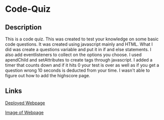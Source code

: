 # Code-Quiz

## Description

This is a code quiz. This was created to test your knowledge on some basic code questions. It was created using javascript mainly and HTML. What I did was create a questions variable and put it in if and else statements. I also add eventlisteners to collect on the options you choose. I used apendChild and setAttributes to create tags through javascript. I added a timer that counts down and if it hits 0 your test is over as well as if you get a question wrong 10 seconds is deducted from your time. I wasn't able to figure out how to add the highscore page.

## Links

[Deployed Webpage](https://orlandozl.github.io/Code-Quiz/)

[Image of Webpage](./assets/images/Quiz.PNG)